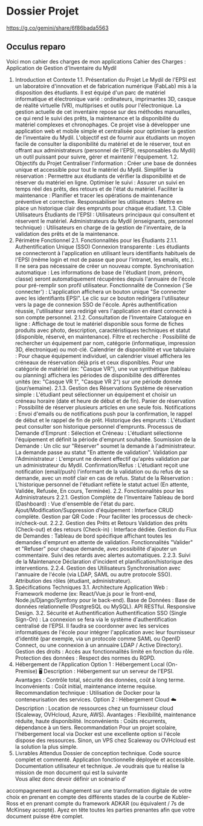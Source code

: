 ﻿# Dossier Projet
https://g.co/gemini/share/6f86bada5563

## Occulus reparo

Voici mon cahier des charges de mon applications Cahier des Charges : Application de Gestion d'Inventaire du Mydil
1. Introduction et Contexte
1.1. Présentation du Projet
Le Mydil de l'EPSI est un laboratoire d'innovation et de fabrication numérique (FabLab) mis à la disposition des étudiants. Il est équipé d'un parc de matériel informatique et électronique varié : ordinateurs, imprimantes 3D, casque de réalité virtuelle (VR), multiprises et outils pour l'électronique. La gestion actuelle de cet inventaire repose sur des méthodes manuelles, ce qui rend le suivi des prêts, la maintenance et la disponibilité du matériel complexes et chronophages.
Ce projet vise à développer une application web et mobile simple et centralisée pour optimiser la gestion de l'inventaire du Mydil. L'objectif est de fournir aux étudiants un moyen facile de consulter la disponibilité du matériel et de le réserver, tout en offrant aux administrateurs (personnel de l'EPSI, responsables du Mydil) un outil puissant pour suivre, gérer et maintenir l'équipement.
1.2. Objectifs du Projet
Centraliser l'information : Créer une base de données unique et accessible pour tout le matériel du Mydil.
Simplifier la réservation : Permettre aux étudiants de vérifier la disponibilité et de réserver du matériel en ligne.
Optimiser le suivi : Assurer un suivi en temps réel des prêts, des retours et de l'état du matériel.
Faciliter la maintenance : Planifier et tracer les opérations de maintenance préventive et corrective.
Responsabiliser les utilisateurs : Mettre en place un historique clair des emprunts pour chaque étudiant.
1.3. Cible Utilisateurs
Étudiants de l'EPSI : Utilisateurs principaux qui consultent et réservent le matériel.
Administrateurs du Mydil (enseignants, personnel technique) : Utilisateurs en charge de la gestion de l'inventaire, de la validation des prêts et de la maintenance.
2. Périmètre Fonctionnel
2.1. Fonctionnalités pour les Étudiants
2.1.1. Authentification Unique (SSO)
Connexion transparente : Les étudiants se connecteront à l'application en utilisant leurs identifiants habituels de l'EPSI (même login et mot de passe que pour l'intranet, les emails, etc.). Il ne sera pas nécessaire de créer un nouveau compte.
Synchronisation automatique : Les informations de base de l'étudiant (nom, prénom, classe) seront automatiquement récupérées depuis l'annuaire de l'école pour pré-remplir son profil utilisateur.
Fonctionnalité de Connexion ('Se connecter') :
L'application affichera un bouton unique "Se connecter avec les identifiants EPSI".
Le clic sur ce bouton redirigera l'utilisateur vers la page de connexion SSO de l'école.
Après authentification réussie, l'utilisateur sera redirigé vers l'application en étant connecté à son compte personnel.
2.1.2. Consultation de l'Inventaire
Catalogue en ligne : Affichage de tout le matériel disponible sous forme de fiches produits avec photo, description, caractéristiques techniques et statut (disponible, réservé, en maintenance).
Filtre et recherche : Possibilité de rechercher un équipement par nom, catégorie (informatique, impression 3D, électronique) ou mot-clé.
Calendrier de disponibilité et vue tabulaire :
Pour chaque équipement individuel, un calendrier visuel affichera les créneaux de réservation déjà pris et ceux disponibles.
Pour une catégorie de matériel (ex: "Casque VR"), une vue synthétique (tableau ou planning) affichera les périodes de disponibilité des différentes unités (ex: "Casque VR 1", "Casque VR 2") sur une période donnée (jour/semaine).
2.1.3. Gestion des Réservations
Système de réservation simple : L'étudiant peut sélectionner un équipement et choisir un créneau horaire (date et heure de début et de fin).
Panier de réservation : Possibilité de réserver plusieurs articles en une seule fois.
Notifications : Envoi d'emails ou de notifications push pour la confirmation, le rappel de début et le rappel de fin de prêt.
Historique des emprunts : L'étudiant peut consulter son historique personnel d'emprunts.
Processus de Demande d'Emprunt :
Sélection et Créneau : L'étudiant sélectionne l'équipement et définit la période d'emprunt souhaitée.
Soumission de la Demande : Un clic sur "Réserver" soumet la demande à l'administrateur. La demande passe au statut "En attente de validation".
Validation par l'Administrateur : L'emprunt ne devient effectif qu'après validation par un administrateur du Mydil.
Confirmation/Refus : L'étudiant reçoit une notification (email/push) l'informant de la validation ou du refus de sa demande, avec un motif clair en cas de refus.
Statut de la Réservation : L'historique personnel de l'étudiant reflète le statut actuel (En attente, Validée, Refusée, En cours, Terminée).
2.2. Fonctionnalités pour les Administrateurs
2.2.1. Gestion Complète de l'Inventaire
Tableau de bord (Dashboard) : Vue d'ensemble de l'état du parc.
Ajout/Modification/Suppression d'équipement : Interface CRUD complète.
Gestion par QR Code : Pour faciliter les processus de check-in/check-out.
2.2.2. Gestion des Prêts et Retours
Validation des prêts (Check-out) et des retours (Check-in) : Interface dédiée.
Gestion du Flux de Demandes :
Tableau de bord spécifique affichant toutes les demandes d'emprunt en attente de validation.
Fonctionnalités "Valider" et "Refuser" pour chaque demande, avec possibilité d'ajouter un commentaire.
Suivi des retards avec alertes automatiques.
2.2.3. Suivi de la Maintenance
Déclaration d'incident et planification/historique des interventions.
2.2.4. Gestion des Utilisateurs
Synchronisation avec l'annuaire de l'école (via LDAP, SAML ou autre protocole SSO).
Attribution des rôles (étudiant, administrateur).
3. Spécifications Techniques
3.1. Architecture
Application Web : Framework moderne (ex: React/Vue.js pour le front-end, Node.js/Django/Symfony pour le back-end).
Base de Données : Base de données relationnelle (PostgreSQL ou MySQL).
API RESTful.
Responsive Design.
3.2. Sécurité et Authentification
Authentification SSO (Single Sign-On) : La connexion se fera via le système d'authentification centralisé de l'EPSI. Il faudra se coordonner avec les services informatiques de l'école pour intégrer l'application avec leur fournisseur d'identité (par exemple, via un protocole comme SAML ou OpenID Connect, ou une connexion à un annuaire LDAP / Active Directory).
Gestion des droits : Accès aux fonctionnalités limité en fonction du rôle.
Protection des données : Respect des normes du RGPD.
4. Hébergement de l'Application
Option 1 : Hébergement Local (On-Premise) 🖥️
Description : Hébergement sur un serveur de l'EPSI.
Avantages : Contrôle total, sécurité des données, coût à long terme.
Inconvénients : Coût initial, maintenance interne requise.
Recommandation technique : Utilisation de Docker pour la conteneurisation des services.
Option 2 : Hébergement Cloud ☁️
Description : Location de ressources chez un fournisseur cloud (Scaleway, OVHcloud, Azure, AWS).
Avantages : Flexibilité, maintenance réduite, haute disponibilité.
Inconvénients : Coûts récurrents, dépendance à un tiers.
Recommandation
Pour un projet scolaire, l'hébergement local via Docker est une excellente option si l'école dispose des ressources. Sinon, un VPS chez Scaleway ou OVHcloud est la solution la plus simple.
5. Livrables Attendus
Dossier de conception technique.
Code source complet et commenté.
Application fonctionnelle déployée et accessible.
Documentation utilisateur et technique.     Je voudrais que tu réalise la mission de mon document qui est la suivante          
Vous allez donc devoir définir un scénario d’

accompagnement au changement
sur une transformation digitale de votre choix en prenant en compte des
différents stades de la courbe de Kubler-Ross et en prenant compte du
framework ADKAR (ou équivalent / 7s de McKinsey accepté).
Ayez en tête toutes les parties prenantes afin que votre document puisse être
complet.
